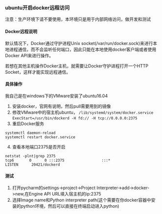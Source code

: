 ### ubuntu开启docker远程访问

注意：生产环境下请不要使用，本环境只是用于内部网络访问，做开发和测试

#### Docker远程说明

默认情况下，Docker通过守护进程Unix socket(/var/run/docker.sock)来进行本地进程通信，而不会监听任何端口，因此只能在本地使用docker客户端或者使用Docker API来进行操作。
    
若想在其他主机操作Docker主机，就需要让Docker守护进程打开一个HTTP Socket，这样才能实现远程通信。


#### 具体操作

我自己是在windows下的VMware安装了ubuntu16.04

1. 安装docker，官网有说明，然后pull需要用到的镜像
2. 修改VMware中的宿主机ubuntu， `/lib/systemd/system/docker.service`
`ExecStart=/usr/bin/dockerd -H fd:// -H tcp://0.0.0.0:2375`
3. 重启Docker服务
```
systemctl daemon-reload
systemctl restart docker.service
```
4. 查看本地端口2375是否开启
```
netstat -plnt|grep 2375
tcp6       0      0 :::2375                 :::*                    LISTEN      20421/dockerd
```

#### 测试

1. 打开pycharm的settings->project->Project Interpreter->add->docker->new,在Engine API URL填入宿主机的ip:2375
2. 选择Image name和Python interpreter path(这个需要在你docker容器中安装的python环境，然后可以直接在终端启动进入python)

